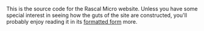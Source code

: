 This is the source code for the Rascal Micro website. Unless you have some special interest in seeing how the guts of the site are constructed, you'll probably enjoy reading it in its [formatted form][1] more.

[1]: http://rascalmicro.com
